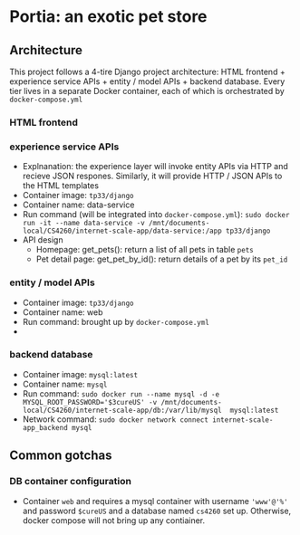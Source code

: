 # Portia: an exotic pet store
## Architecture
This project follows a 4-tire Django project architecture: HTML frontend + experience service APIs + entity / model APIs + backend database. Every tier lives in a separate Docker container, each of which is orchestrated by `docker-compose.yml`
### HTML frontend

### experience service APIs
 - Explnanation: the experience layer will invoke entity APIs via HTTP and recieve JSON respones. Similarly, it will provide HTTP / JSON APIs to the HTML templates
 - Container image: `tp33/django`
 - Container name: data-service
 - Run command (will be integrated into `docker-compose.yml`): `sudo docker run -it --name data-service -v /mnt/documents-local/CS4260/internet-scale-app/data-service:/app tp33/django`
 - API design
    - Homepage: get_pets(): return a list of all pets in table `pets`
    - Pet detail page: get_pet_by_id(): return details of a pet by its `pet_id`

### entity / model APIs
 - Container image: `tp33/django`
 - Container name: web
 - Run command: brought up by `docker-compose.yml`
 - 

### backend database
 - Container image: `mysql:latest`
 - Container name: `mysql`
 - Run command: `sudo docker run --name mysql -d -e MYSQL_ROOT_PASSWORD='$3cureUS' -v /mnt/documents-local/CS4260/internet-scale-app/db:/var/lib/mysql  mysql:latest`
 - Network command: `sudo docker network connect internet-scale-app_backend mysql`


## Common gotchas
 ### DB container configuration
 - Container `web` and requires a mysql container with username `'www'@'%'` and password `$cureUS` and a database named `cs4260` set up. Otherwise, docker compose will not bring up any contiainer. 
